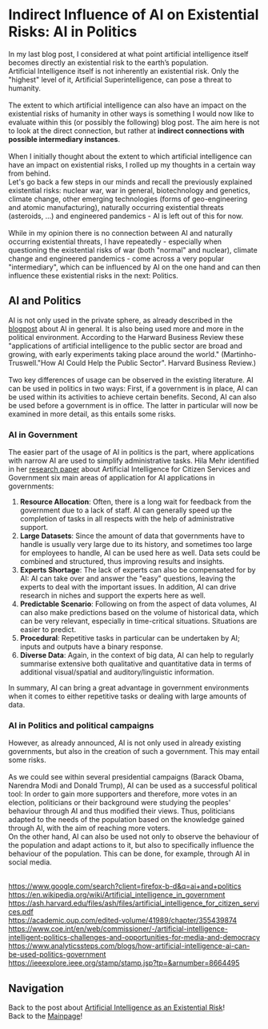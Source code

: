 # Indirect Influence of AI on Existential Risks: AI in Politics

In my last blog post, I considered at what point artificial intelligence itself becomes directly an existential risk to the earth’s population. <br>
Artificial Intelligence itself is not inherently an existential risk. Only the "highest" level of it, Artificial Superintelligence, can pose a threat to humanity.
<br><br>
The extent to which artificial intelligence can also have an impact on the existential risks of humanity in other ways is something I would now like to evaluate within this (or possibly the following) blog post. The aim here is not to look at the direct connection, but rather at **indirect connections with possible intermediary instances**.
<br><br>
When I initially thought about the extent to which artificial intelligence can have an impact on existential risks, I rolled up my thoughts in a certain way from behind.<br> 
Let's go back a few steps in our minds and recall the previously explained existential risks: nuclear war, war in general, biotechnology and genetics, climate change, other emerging technologies (forms of geo-engineering and atomic manufacturing), naturally occurring existential threats (asteroids, ...) and engineered pandemics - AI is left out of this for now.
<br><br>
While in my opinion there is no connection between AI and naturally occurring existential threats, I have repeatedly - especially when questioning the existential risks of war (both "normal" and nuclear), climate change and engineered pandemics - come across a very popular "intermediary", which can be influenced by AI on the one hand and can then influence these existential risks in the next: Politics.

## AI and Politics
AI is not only used in the private sphere, as already described in the [blogpost](4_ai.md) about AI in general. It is also being used more and more in the political environment. According to the Harward Business Review these "applications of artificial intelligence to the public sector are broad and growing, with early experiments taking place around the world." (Martinho-Truswell."How AI Could Help the Public Sector". Harvard Business Review.)
<br><br>
Two key differences of usage can be observed in the existing literature. AI can be used in politics in two ways: First, if a government is in place, AI can be used within its activities to achieve certain benefits. Second, AI can also be used before a government is in office. The latter in particular will now be examined in more detail, as this entails some risks.

### AI in Government
The easier part of the usage of AI in politics is the part, where applications with narrow AI are used to simplify administrative tasks. Hila Mehr identified in her [research paper](https://ash.harvard.edu/files/ash/files/artificial_intelligence_for_citizen_services.pdf) about Artificial Intelligence for Citizen Services
and Government six main areas of application for AI applications in governments: <br>
1. **Resource Allocation**: Often, there is a long wait for feedback from the government due to a lack of staff. AI can generally speed up the completion of tasks in all respects with the help of administrative support. 
2. **Large Datasets**: Since the amount of data that governments have to handle is usually very large due to its history, and sometimes too large for employees to handle, AI can be used here as well. Data sets could be combined and structured, thus improving results and insights. 
3. **Experts Shortage**: The lack of experts can also be compensated for by AI: AI can take over and answer the "easy" questions, leaving the experts to deal with the important issues. In addition, AI can drive research in niches and support the experts here as well.
4. **Predictable Scenario**: Following on from the aspect of data volumes, AI can also make predictions based on the volume of historical data, which can be very relevant, especially in time-critical situations. Situations are easier to predict. 
5. **Procedural**: Repetitive tasks in particular can be undertaken by AI; inputs and outputs have a binary response. 
6. **Diverse Data**: Again, in the context of big data, AI can help to regularly summarise extensive both qualitative and quantitative data in terms of additional visual/spatial and auditory/linguistic information.

In summary, AI can bring a great advantage in government environments when it comes to either repetitive tasks or dealing with large amounts of data.

### AI in Politics and political campaigns
However, as already announced, AI is not only used in already existing governments, but also in the creation of such a government. This may entail some risks.
<br><br>
As we could see within several presidential campaigns (Barack Obama, Narendra Modi and Donald Trump), AI can be used as a successful political tool: In order to gain more supporters and therefore, more votes in an election, politicians or their background were studying the peoples' behaviour through AI and thus modified their views. Thus, politicians adapted to the needs of the population based on the knowledge gained through AI, with the aim of reaching more voters.<br>
On the other hand, AI can also be used not only to observe the behaviour of the population and adapt actions to it, but also to specifically influence the behaviour of the population. This can be done, for example, through AI in social media.
<br><br>


https://www.google.com/search?client=firefox-b-d&q=ai+and+politics <br>
https://en.wikipedia.org/wiki/Artificial_intelligence_in_government <br>
https://ash.harvard.edu/files/ash/files/artificial_intelligence_for_citizen_services.pdf <br>
https://academic.oup.com/edited-volume/41989/chapter/355439874 <br>
https://www.coe.int/en/web/commissioner/-/artificial-intelligence-intelligent-politics-challenges-and-opportunities-for-media-and-democracy <br>
https://www.analyticssteps.com/blogs/how-artificial-intelligence-ai-can-be-used-politics-government <br>
https://ieeexplore.ieee.org/stamp/stamp.jsp?tp=&arnumber=8664495 <br>

## Navigation
Back to the post about [Artificial Intelligence as an Existential Risk](5_ai_as_er.md)!<br>
Back to the [Mainpage](index.md)!<br>
